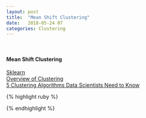 ```yaml
---
layout: post
title:  "Mean Shift Clustering"
date:   2018-05-24 07
categories: Clustering
---
```

<br />
<h4>Mean Shift Clustering</h4>
<a href="http://scikit-learn.org/stable/modules/generated/sklearn.cluster.MeanShift.html">
Sklearn
</a>
<br />
<a href="http://scikit-learn.org/stable/modules/clustering.html">
Overview of Clustering
</a>
<br />
<a href="https://towardsdatascience.com/the-5-clustering-algorithms-data-scientists-need-to-know-a36d136ef68">
5 Clustering Algorithms Data Scientists Need to Know
</a>


{% highlight ruby %}



{% endhighlight %}
